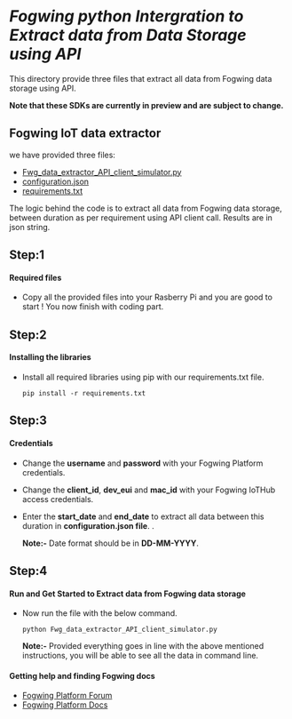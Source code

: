 # _Fogwing python Intergration to Extract data from Data Storage using API_

This directory provide three files that extract all data from 
Fogwing data storage using API.

**Note that these SDKs are currently in preview and are subject to change.**

## Fogwing IoT data extractor
we have provided three files:
* [Fwg_data_extractor_API_client_simulator.py](https://github.com/factana/fogwing-data-storage-extractor/blob/master/Fwg_data_extractor_API_client_simulator.py)
* [configuration.json](https://github.com/factana/fogwing-data-storage-extractor/blob/master/configuration.json)
* [requirements.txt](https://github.com/factana/fogwing-data-storage-extractor/blob/master/requirements.txt)

The logic behind the code is to extract all data from Fogwing data storage,
between duration as per requirement using API client call.
Results are in json string.

## Step:1
#### Required files
* Copy all the provided files into your Rasberry Pi and you are good to start ! You now finish with coding part.

## Step:2
#### Installing the libraries
* Install all required libraries using pip with our requirements.txt file.
    ```
    pip install -r requirements.txt
    ```
## Step:3
####  Credentials
* Change the **username** and **password** with your Fogwing Platform
  credentials. 
* Change the **client_id**, **dev_eui** and **mac_id** 
  with your Fogwing IoTHub access credentials. 
* Enter the **start_date** and **end_date** to extract all data between 
  this duration in **configuration.json file**. .
  
  **Note:-** Date format should be in **DD-MM-YYYY**.
  
 ## Step:4
 #### Run and Get Started to Extract data from Fogwing data storage
* Now run the file with the below command.
    ```
    python Fwg_data_extractor_API_client_simulator.py
    ```
  **Note:-** Provided everything goes in line with the above mentioned instructions,
         you will be able to see all the data in command line.

 #### Getting help and finding Fogwing docs
 * [Fogwing Platform Forum]()
 * [Fogwing Platform Docs](https://docs.fogwing.io/)
